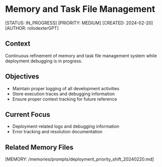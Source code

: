 # Memory and Task File Management

[STATUS: IN_PROGRESS]
[PRIORITY: MEDIUM]
[CREATED: 2024-02-20]
[AUTHOR: rolodexterGPT]

## Context

Continuous refinement of memory and task file management system while deployment debugging is in progress.

## Objectives

- Maintain proper logging of all development activities
- Store execution traces and debugging information
- Ensure proper context tracking for future reference

## Current Focus

- Deployment-related logs and debugging information
- Error tracking and resolution documentation

## Related Memory Files

[MEMORY: /memories/prompts/deployment_priority_shift_20240220.md]
